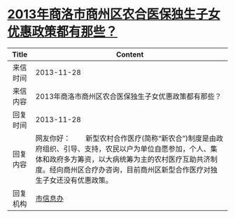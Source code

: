# <a href="http://www.shangluo.gov.cn/zmhd/ldxxxx.jsp?urltype=leadermail.LeaderMailContentUrl&wbtreeid=1112&leadermailid=2164">2013年商洛市商州区农合医保独生子女优惠政策都有那些？</a>
| Title |                                                           Content                                                            |
|:-----:|------------------------------------------------------------------------------------------------------------------------------|
| 来信时间  | 2013-11-28                                                                                                                   |
| 来信内容  | 2013年商洛市商州区农合医保独生子女优惠政策都有那些？                                                                                                 |
| 回复时间  | 2013-11-28                                                                                                                   |
| 回复内容  | 网友你好：        新型农村合作医疗(简称“新农合”)制度是由政府组织、引导、支持，农民以户为单位自愿参加，个人、集体和政府多方筹资，以大病统筹为主的农村医疗互助共济制度。经向商州区合疗办咨询，目前商州区新型合作医疗对独生子女还没有优惠政策。 |
| 回复机构  | <a href="../../categories/agencies/市信息办.md">市信息办</a>                                                                         |